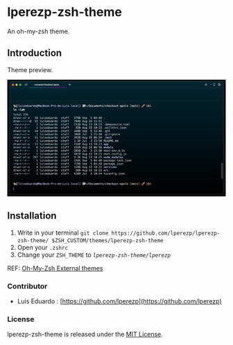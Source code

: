 # lperezp-zsh-theme
An oh-my-zsh theme.

## Introduction
Theme preview.

![Theme preview](https://raw.githubusercontent.com/lperezp/lperezp-zsh-theme/main/preview.png)

## Installation
 1. Write in your terminal `git clone https://github.com/lperezp/lperezp-zsh-theme/ $ZSH_CUSTOM/themes/lperezp-zsh-theme`
 2. Open your `.zshrc`
 3. Change your `ZSH_THEME` to *`lperezp-zsh-theme/lperezp`* 

REF: [Oh-My-Zsh External themes](https://github.com/ohmyzsh/ohmyzsh/wiki/External-themes)

### Contributor

- Luis Eduardo : [https://github.com/lperezp](https://github.com/lperezp)

### License
lperezp-zsh-theme is released under the [MIT License](https://opensource.org/licenses/MIT).
